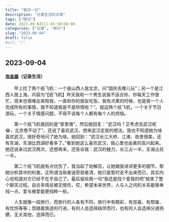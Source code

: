 ```yaml
---
title: "每日一记"
description: "记录生活的点滴"
tags: ["随记"]
date: 2023-09-04T11:45:50+08:00
categories: ["记录", "即兴"]
slug: "2023-09-04"
draft: false
#url: "/"
---
```


## 2023-09-04
#### [张金雄](/author/zhangjinxiong)（记录生活）

 &emsp;&emsp;早上捡了两个纸飞机：一个是山西人居北京，问“国庆去哪儿玩”；另一个是江西人居上海，内容为“【纸飞机】昨天我和一个男生说我不适合你，你每天工作很忙，周末也很难出来陪我，一直和你的朋友吃饭，我有点累的时候，也是我一个人完成所有的事情，我不知道我是不是矫情啦？”。就这两个纸飞机，一个关于节日游玩，一个关于情感问题，不得不说每个人都有每个人的烦恼。

 &emsp;&emsp;第一个纸飞机我回的是“家里墩”，然后她回复：“武汉吗？正考虑去武汉呢😂，北京卷不动了”，还说了喜欢武汉，想来武汉定居的想法。我也不知道她为啥喜欢武汉，很好奇地问了她为啥，她回到：“武汉长江大桥、江滩、夜景很美，还有东湖，东湖比西湖好看多了。”看到她这么喜欢武汉，我心里也由衷的高兴起来。她还说来过武汉两次，还想再来，还告诉我：武汉的魅力，长江占一半，东湖占另一半。

 &emsp;&emsp;第二个纸飞机就有点忧伤了，我当起了劝解员，让她跟我讲讲更多的细节，帮她分析其中的利害。正所谓当局者迷旁观者清，她只是暂时走不出来而已，其实内心也知道对方已经不在乎自己了。最后留给我一句“我还是找个爱我的吧”结束了整个聊天过程。自古多情总被无情伤，哎，希望未来世界，人与人之间的关系能够单纯一点，爱与被爱能更纯粹一些。
 
 &emsp;&emsp;人生就像一段旅行，而旅行的人各有不同，旅行中有精彩、有惊喜、有颓废、有忧伤等等；而随着旅途的行进，有的人会选择结伴而行，也有的人会选择分道扬镳，无关其他，选择而已。
